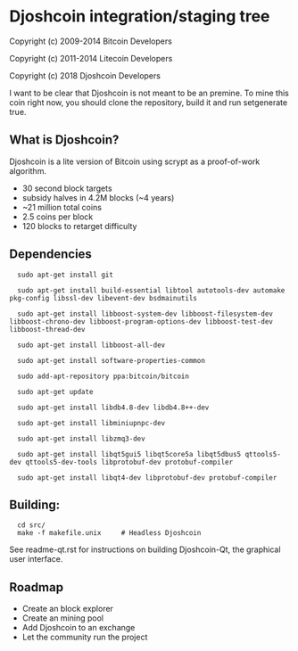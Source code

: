 Djoshcoin integration/staging tree
================================


Copyright (c) 2009-2014 Bitcoin Developers

Copyright (c) 2011-2014 Litecoin Developers

Copyright (c) 2018      Djoshcoin Developers

I want to be clear that Djoshcoin is not meant to be an premine. To mine this coin right now, you should clone the repository, 
build it and run setgenerate true.


What is Djoshcoin?
----------------

Djoshcoin is a lite version of Bitcoin using scrypt as a proof-of-work algorithm.
 - 30 second block targets
 - subsidy halves in 4.2M blocks (~4 years)
 - ~21 million total coins
 - 2.5 coins per block
 - 120 blocks to retarget difficulty
 

Dependencies
----------------

```
  sudo apt-get install git

  sudo apt-get install build-essential libtool autotools-dev automake pkg-config libssl-dev libevent-dev bsdmainutils

  sudo apt-get install libboost-system-dev libboost-filesystem-dev libboost-chrono-dev libboost-program-options-dev libboost-test-dev libboost-thread-dev

  sudo apt-get install libboost-all-dev

  sudo apt-get install software-properties-common

  sudo add-apt-repository ppa:bitcoin/bitcoin

  sudo apt-get update

  sudo apt-get install libdb4.8-dev libdb4.8++-dev

  sudo apt-get install libminiupnpc-dev

  sudo apt-get install libzmq3-dev

  sudo apt-get install libqt5gui5 libqt5core5a libqt5dbus5 qttools5-dev qttools5-dev-tools libprotobuf-dev protobuf-compiler

  sudo apt-get install libqt4-dev libprotobuf-dev protobuf-compiler
```

Building:
----------------
```
  cd src/
  make -f makefile.unix		# Headless Djoshcoin
```

See readme-qt.rst for instructions on building Djoshcoin-Qt, the graphical user interface.

Roadmap
----------------

- Create an block explorer
- Create an mining pool
- Add Djoshcoin to an exchange
- Let the community run the project



